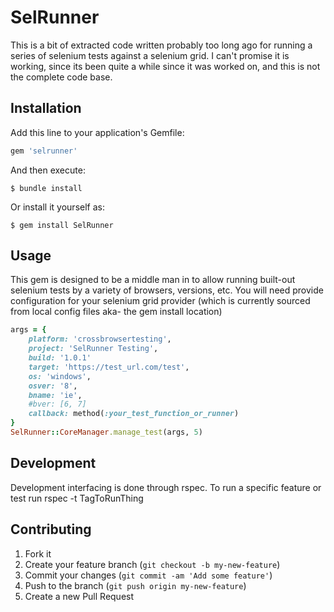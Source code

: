 # SelRunner

This is a bit of extracted code written probably too long ago for running a series of selenium tests against a selenium grid. I can't promise it is working, since its been quite a while since it was worked on, and this is not the complete code base.

## Installation

Add this line to your application's Gemfile:

```ruby
gem 'selrunner'
```

And then execute:

    $ bundle install

Or install it yourself as:

    $ gem install SelRunner

## Usage

This gem is designed to be a middle man in to allow running built-out selenium tests by a variety of browsers, versions, etc. You will need provide configuration for your selenium grid provider (which is currently sourced from local config files aka- the gem install location)

```ruby
args = {
    platform: 'crossbrowsertesting',
    project: 'SelRunner Testing',
    build: '1.0.1'
    target: 'https://test_url.com/test',
    os: 'windows',
    osver: '8',
    bname: 'ie',
    #bver: [6, 7]
    callback: method(:your_test_function_or_runner)
}
SelRunner::CoreManager.manage_test(args, 5)
```

## Development

Development interfacing is done through rspec. To run a specific feature or test run rspec -t TagToRunThing

## Contributing

1. Fork it
2. Create your feature branch (`git checkout -b my-new-feature`)
3. Commit your changes (`git commit -am 'Add some feature'`)
4. Push to the branch (`git push origin my-new-feature`)
5. Create a new Pull Request
